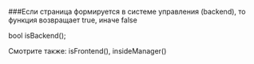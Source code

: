 ###Если страница формируется в системе управления (backend), то функция возвращает true, иначе false

bool isBackend();

Смотрите также: isFrontend(), insideManager()